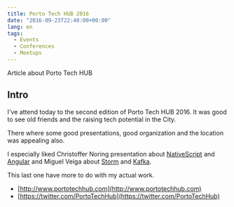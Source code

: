 ```yaml
---
title: Porto Tech HUB 2016
date: "2016-09-23T22:40:00+00:00"
lang: en
tags:
  - Events
  - Conferences
  - Meetups
---
```


Article about Porto Tech HUB

## Intro ##

I've attend today to the second edition of Porto Tech HUB 2016. It was good to see old friends and the raising tech potential in the City.

There where some good presentations, good organization and the location was appealing also.

I especially liked Christoffer Noring presentation about [NativeScript](https://www.nativescript.org/) and [Angular](https://angularjs.org) and Miguel Veiga about [Storm](http://storm.apache.org) and [Kafka](http://kafka.apache.org).

This last one have more to do with my actual work.

* [http://www.portotechhub.com](http://www.portotechhub.com)
* [https://twitter.com/PortoTechHub](https://twitter.com/PortoTechHub)

